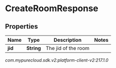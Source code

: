 # CreateRoomResponse


## Properties

| Name | Type | Description | Notes |
| ------------ | ------------- | ------------- | ------------- |
| **jid** | **String** | The jid of the room |  |




_com.mypurecloud.sdk.v2:platform-client-v2:217.1.0_
